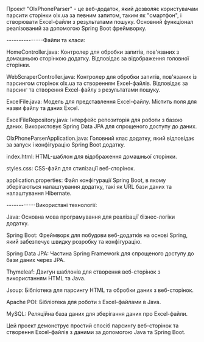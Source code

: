Проект "OlxPhoneParser" - це веб-додаток, який дозволяє користувачам парсити сторінки olx.ua за певним запитом, таким як "смартфон", і створювати Excel-файли з результатами пошуку. Основний функціонал реалізований за допомогою Spring Boot фреймворку.



---------------Файли та класи:

HomeController.java: Контролер для обробки запитів, пов'язаних з домашньою сторінкою додатку. Відповідає за відображення головної сторінки.

WebScraperController.java: Контролер для обробки запитів, пов'язаних із парсингом сторінок olx.ua та створенням Excel-файлів. Відповідає за парсинг та створення Excel-файлу з результатами пошуку.

ExcelFile.java: Модель для представлення Excel-файлу. Містить поля для назви файлу та даних Excel.

ExcelFileRepository.java: Інтерфейс репозиторія для роботи з базою даних. Використовує Spring Data JPA для спрощеного доступу до даних.

OlxPhoneParserApplication.java: Головний клас додатку, який відповідає за запуск і конфігурацію Spring Boot додатку.

index.html: HTML-шаблон для відображення домашньої сторінки.

styles.css: CSS-файл для стилізації веб-сторінок.

application.properties: Файл конфігурації Spring Boot, в якому зберігаються налаштування додатку, такі як URL бази даних та налаштування Hibernate.



------------Використані технології:

Java: Основна мова програмування для реалізації бізнес-логіки додатку.

Spring Boot: Фреймворк для побудови веб-додатків на основі Spring, який забезпечує швидку розробку та конфігурацію.

Spring Data JPA: Частина Spring Framework для спрощеного доступу до бази даних через JPA.

Thymeleaf: Двигун шаблонів для створення веб-сторінок з використанням HTML та Java.

Jsoup: Бібліотека для парсингу HTML та обробки даних з веб-сторінок.

Apache POI: Бібліотека для роботи з Excel-файлами в Java.

MySQL: Реляційна база даних для зберігання даних про Excel-файли.

Цей проект демонструє простий спосіб парсингу веб-сторінок та створення Excel-файлів з даними за допомогою Java та Spring Boot.
